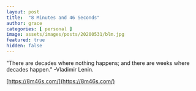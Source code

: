 ```yaml
---
layout: post
title:  "8 Minutes and 46 Seconds"
author: grace
categories: [ personal ]
image: assets/images/posts/20200531/blm.jpg
featured: true
hidden: false
---
```


"There are decades where nothing happens; and there are weeks where decades happen." -Vladimir Lenin.

[https://8m46s.com/](https://8m46s.com/)
